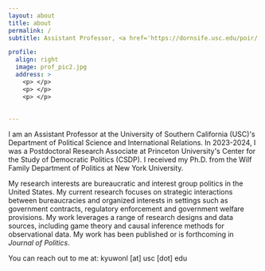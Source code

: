 ```yaml
---
layout: about
title: about
permalink: /
subtitle: Assistant Professor, <a href='https://dornsife.usc.edu/poir/'>Department of Political Science and International Relations, University of Southern California (USC)</a> 

profile:
  align: right
  image: prof_pic2.jpg
  address: >
    <p> </p>
    <p> </p>
    <p> </p>
 
 
---
```

 I am an Assistant Professor at the University of Southern California (USC)'s Department of Political Science and International Relations. In 2023-2024, I was a Postdoctoral Research Associate at Princeton University's Center for the Study of Democratic Politics (CSDP). I received my Ph.D. from the Wilf Family Department of Politics at New York University.  

My research interests are bureaucratic and interest group politics in the United States. My current research focuses on strategic interactions between bureaucracies and organized interests in settings such as government contracts, regulatory enforcement and government welfare provisions. My work leverages a range of research designs and data sources, including game theory and causal inference methods for observational data. My work has been published or is forthcoming in _Journal of Politics_.

You can reach out to me at: kyuwonl [at] usc [dot] edu
